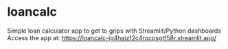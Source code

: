 # loancalc
Simple loan calculator app to get to grips with Streamlit/Python dashboards
Access the app at: https://loancalc-jg4haizf2c4rqcpsgtf58r.streamlit.app/
